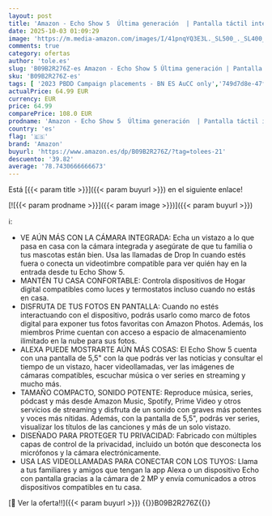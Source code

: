 ```yaml
---
layout: post
title: 'Amazon - Echo Show 5  Última generación  | Pantalla táctil inteligente con Alexa diseñada para controlar tus dispositivos de Hogar digital y más | Gris azulado'
date: 2025-10-03 01:09:29
image: 'https://m.media-amazon.com/images/I/41pnqYQ3E3L._SL500_._SL400_.jpg'
comments: true
category: ofertas
author: 'tole.es'
slug: 'B09B2R276Z-es Amazon - Echo Show 5 Última generación | Pantalla táctil...'
sku: 'B09B2R276Z-es'
tags: [ '2023 PBDD Campaign placements - BN ES AuCC only','749d7d8e-47fd-431e-8b51-348b70f767e2_0','749d7d8e-47fd-431e-8b51-348b70f767e2_101','Altavoces','Altavoces y pantallas inteligentes Echo','Arborist Merchandising Root','Dispositivos Amazon','Dispositivos Amazon y Accesorios','Dispositivos Amazon y accesorios','Echo Show 5 (3a gen)_ES','Electrónica','Equipos de audio y Hi-Fi','Los favoritos de nuestros clientes: Electrónica','Pantallas inteligentes','Self Service','Special Features Stores','alexa','amazon','e97153f7-7531-4959-bcaa-edabbf48d7f8_0','e97153f7-7531-4959-bcaa-edabbf48d7f8_3501','e97153f7-7531-4959-bcaa-edabbf48d7f8_3801','e97153f7-7531-4959-bcaa-edabbf48d7f8_9801','🇪🇸', ]
actualPrice: 64.99 EUR
currency: EUR
price: 64.99
comparePrice: 108.0 EUR
prodname: 'Amazon - Echo Show 5  Última generación  | Pantalla táctil inteligente con Alexa diseñada para controlar tus dispositivos de Hogar digital y más | Gris azulado'
country: 'es'
flag: '🇪🇸'
brand: 'Amazon'
buyurl: 'https://www.amazon.es/dp/B09B2R276Z/?tag=tolees-21'
descuento: '39.82'
average: '78.7430666666673'
---
```


Está [{{< param title >}}]({{< param buyurl >}}) en el siguiente enlace!

[![{{< param prodname >}}]({{< param image >}})]({{< param buyurl >}})

ℹ️:

- VE AÚN MÁS CON LA CÁMARA INTEGRADA: Echa un vistazo a lo que pasa en casa con la cámara integrada y asegúrate de que tu familia o tus mascotas están bien. Usa las llamadas de Drop In cuando estés fuera o conecta un videotimbre compatible para ver quién hay en la entrada desde tu Echo Show 5.
- MANTÉN TU CASA CONFORTABLE: Controla dispositivos de Hogar digital compatibles como luces y termostatos incluso cuando no estás en casa.
- DISFRUTA DE TUS FOTOS EN PANTALLA: Cuando no estés interactuando con el dispositivo, podrás usarlo como marco de fotos digital para exponer tus fotos favoritas con Amazon Photos. Además, los miembros Prime cuentan con acceso a espacio de almacenamiento ilimitado en la nube para sus fotos.
- ALEXA PUEDE MOSTRARTE AÚN MÁS COSAS: El Echo Show 5 cuenta con una pantalla de 5,5" con la que podrás ver las noticias y consultar el tiempo de un vistazo, hacer videollamadas, ver las imágenes de cámaras compatibles, escuchar música o ver series en streaming y mucho más.
- TAMAÑO COMPACTO, SONIDO POTENTE: Reproduce música, series, pódcast y más desde Amazon Music, Spotify, Prime Video y otros servicios de streaming y disfruta de un sonido con graves más potentes y voces más nítidas. Además, con la pantalla de 5,5", podrás ver series, visualizar los títulos de las canciones y más de un solo vistazo.
- DISEÑADO PARA PROTEGER TU PRIVACIDAD: Fabricado con múltiples capas de control de la privacidad, incluido un botón que desconecta los micrófonos y la cámara electrónicamente.
- USA LAS VIDEOLLAMADAS PARA CONECTAR CON LOS TUYOS: Llama a tus familiares y amigos que tengan la app Alexa o un dispositivo Echo con pantalla gracias a la cámara de 2 MP y envía comunicados a otros dispositivos compatibles en tu casa.

[🛒 Ver la oferta!!]({{< param buyurl >}})
{{<world>}}B09B2R276Z{{</world>}}
